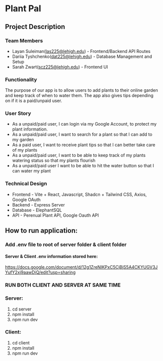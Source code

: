 # Plant Pal

## Project Description

### Team Members

* Layan Suleiman(las225@lehigh.edu) - Frontend/Backend API Routes
* Dariia Tyshchenko(dat225@lehigh.edu) - Database Management and Setup
* Sarah Zwart(scz225@lehigh.edu) - Frontend UI

### Functionality

The purpose of our app is to allow users to add plants to their online garden and keep track of when to water them. The app also gives tips depending on if it is a paid/unpaid user. 

### User Story

* As a unpaid/paid user, I can login via my Google Account, to protect my plant information.
* As a unpaid/paid user, I want to search for a plant so that I can add to my garden
* As a paid user, I want to receive plant tips so that I can better take care of my plants
* As a unpaid/paid user, I want to be able to keep track of my plants watering status so that my plants flourish
* As a unpaid/paid user I want to be able to hit the water button so that I can water my plant

### Technical Design

* Frontend - Vite + React, Javascript, Shadcn + Tailwind CSS, Axios, Google OAuth
* Backend - Express Server 
* Database - ElephantSQL
* API - Perenual Plant API, Google Oauth API

## How to run application:

### Add .env file to root of server folder & client folder

#### Server & Client .env information stored here: 
https://docs.google.com/document/d/12g1ZreNIKPxC5CjBjS5A4CKYUGV3JYufY2xj9aawDiQ/edit?usp=sharing


### RUN BOTH CLIENT AND SERVER AT SAME TIME

### Server:

1. cd server
2. npm install
3. npm run dev

### Client:

1. cd client
2. npm install
3. npm run dev
